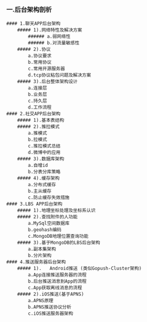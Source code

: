 ### 一.后台架构剖析
	#### 1.聊天APP后台架构
		##### 1).网络特性及解决方案
			###### a.弱网络性
			###### b.对流量敏感性
		##### 2).协议
			a.协议要求
			b.常用协议
			c.常用开源服务器
			d.tcp协议粘包问题及解决方案
		##### 3).后台整体架构设计
			a.连接层
			b.业务层
			c.持久层
			d.工作流程
	#### 2.社交APP后台架构
		##### 1).基本表结构
		##### 2).推拉模式
			a.推模式
			b.拉模式
			c.推拉模式总结
			d.微博中的应用
		##### 3).数据库架构
			a.自增id
			b.分表分库策略
		##### 4).缓存架构
			a.分布式缓存
			b.主从缓存
			c.防止缓存失效措施
	#### 3.LBS APP后台架构
		##### 1).地理坐标处理及坐标系认识
		##### 2).查找附件的人功能
			a.MySql空间数据库
			b.geohash编码
			c.MongoDB地理位置查询功能
		##### 3).基于MongoDB的LBS后台架构
			a.副本集架构
			b.分片架构
	#### 4.推送服务器后台架构
		##### 1).	Android推送 (类似Gopush-Cluster架构)
			a.App连接推送服务器的流程
			b.后台推送消息到App的流程
			c.App获取离线消息的流程
		##### 2).iOS推送(基于APNS)
			a.APNS原理
			b.APNS推送协议分析
			c.iOS推送服务器架构

